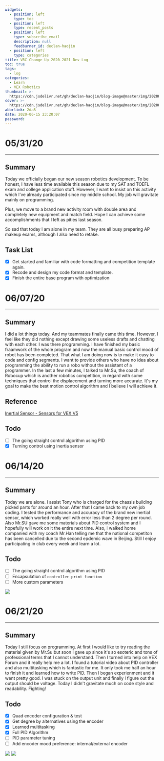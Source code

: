 ```yaml
---
widgets:
  - position: left
    type: toc
  - position: left
    type: recent_posts
  - position: left
    type: subscribe_email
    description: null
    feedburner_id: declan-haojin
  - position: left
    type: categories
title: VRC Change Up 2020-2021 Dev Log
toc: true
tags:
  - log
categories:
  - Learn
  - VEX Robotics
thumbnail: >-
  https://cdn.jsdelivr.net/gh/declan-haojin/blog-image@master/img/20200605015514.png
cover: >-
  https://cdn.jsdelivr.net/gh/declan-haojin/blog-image@master/img/20200605015514.png
abbrlink: 2da8
date: 2020-06-15 23:20:07
password:
---
```




# 05/31/20
---
## Summary

Today we officially began our new season robotics development. To be honest, I have less time available this season due to my SAT and TOEFL exam and college application stuff. However, I want to insist on this activity which I've already participated since my middle school. My job will gravitate mainly on programming. 

Plus, we move to a brand new activity room with double area and completely new equipment and match field. Hope I can achieve some accomplishments that I left as pities last season.

So sad that today I am alone in my team. They are all busy preparing AP makeup exams, although I also need to retake. 

## Task List

- [x] Get started and familiar with code formatting and competition template again.
- [x] Recode and design my code format and template.
- [x] Finish the entire base program with optimization

<!--more-->

# 06/07/20
---
## Summary

I did a lot things today. And my teammates finally came this time. However, I feel like they did nothing except drawing some useless drafts and chatting with each other. I was there programming. I have finished my basic fraamwork of the whole program and now the manual basic control mood of robot has been completed. That what I am doing now is to make it easy to code and config segments. I want to provide others who have no idea about programming the ability to run a robo without the assistant of a programmer. In the last a few minutes, I talked to Mr.Su, the coach of Robocup which is another robotics competition, in regard with some techniques that control the displacement and turning more accurate. It's my goal to make the best motion control algorithm and I believe I will achieve it.

## Reference
[Inertial Sensor - Sensors for VEX V5](https://kb.vex.com/hc/en-us/articles/360037382272-Inertial-Sensor-Sensors-for-VEX-V5)

## Todo

- [ ] The going straight control algorithm using PID 
- [x] Turning control using inertia sensor

# 06/14/20
---



## Summary

Today we are alone. I assist Tony who is charged for the chassis building picked parts for around an hour. After that I came back to my own job coding. I tested the performance and accuracy of the brand new inertial sensor, which worked really well with error less than 2 degree per round. Also Mr.SU gave me some materials about PID control system and I hopefully will work on it the entire next time. Also, I walked home companied with my coach Mr.Han telling me that the national competiton has been cancelled due to the second epdemic wave in Beijing. Still I enjoy participating in club every week and learn a lot.



## Todo

- [ ] The going straight control algorithm using PID
- [ ] Encapsulation of `controller print function`
- [ ] More custom parameters

<div class="justified-gallery">

![](https://cdn.jsdelivr.net/gh/declan-haojin/blog-image@master/img/20200615004721.png)

</div>

# 06/21/20
---


## Summary
Today I still focus on programming. At first I would like to try reading the material given by Mr.Su but soon I gave up since it's so esoteric and tons of professional terms that I cannot understand. Then I turned into help on VEX Forum and it really help me a lot. I found a tutorial video about PID controller and also multitasking which is fantastic for me. It only took me half an hour to finish it and learned how to write PID. Then I began experienment and it went pretty good. I was stuck on the output unit and finally I figure out the output should be voltage. Today I didn't gravitate much on code style and readability. Fighting!


## Todo

- [x] Quad encoder configuration & test
- [x] Get degree by alternatives using the encoder
- [x] Learned multitasking
- [x] Full PID Algorithm
- [ ] PID parameter tuning
- [ ] Add encoder mood preference: internal/external encoder

<div class="justified-gallery">

![](https://cdn.jsdelivr.net/gh/declan-haojin/blog-image@master/img/20200621232000.png)
![](https://cdn.jsdelivr.net/gh/declan-haojin/blog-image@master/img/20200621232022.png)

</div>
